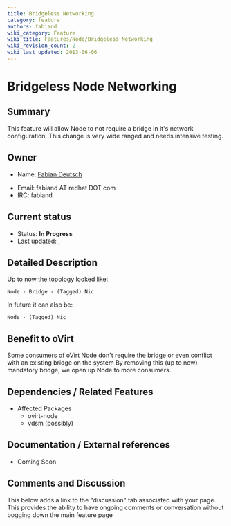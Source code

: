 ```yaml
---
title: Bridgeless Networking
category: feature
authors: fabiand
wiki_category: Feature
wiki_title: Features/Node/Bridgeless Networking
wiki_revision_count: 2
wiki_last_updated: 2013-06-06
---
```


# Bridgeless Node Networking

## Summary

This feature will allow Node to not require a bridge in it's network configuration. This change is very wide ranged and needs intensive testing.

## Owner

*   Name: [ Fabian Deutsch](User:fabiand)

<!-- -->

*   Email: fabiand AT redhat DOT com
*   IRC: fabiand

## Current status

*   Status: **In Progress**
*   Last updated: ,

## Detailed Description

Up to now the topology looked like:

    Node - Bridge - (Tagged) Nic

In future it can also be:

    Node - (Tagged) Nic

## Benefit to oVirt

Some consumers of oVirt Node don't require the bridge or even conflict with an existing bridge on the system By removing this (up to now) mandatory bridge, we open up Node to more consumers.

## Dependencies / Related Features

*   Affected Packages
    -   ovirt-node
    -   vdsm (possibly)

## Documentation / External references

*   Coming Soon

## Comments and Discussion

This below adds a link to the "discussion" tab associated with your page. This provides the ability to have ongoing comments or conversation without bogging down the main feature page


